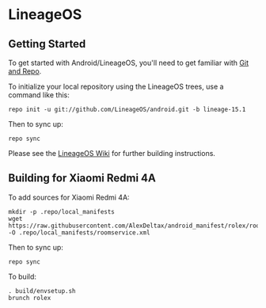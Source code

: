 LineageOS
===========

Getting Started
---------------

To get started with Android/LineageOS, you'll need to get
familiar with [Git and Repo](https://source.android.com/source/using-repo.html).

To initialize your local repository using the LineageOS trees, use a command like this:

    repo init -u git://github.com/LineageOS/android.git -b lineage-15.1

Then to sync up:

    repo sync
	
Please see the [LineageOS Wiki](https://wiki.lineageos.org/) for further building instructions.


Building for Xiaomi Redmi 4A
---------------

To add sources for Xiaomi Redmi 4A:

    mkdir -p .repo/local_manifests
	wget https://raw.githubusercontent.com/AlexDeltax/android_manifest/rolex/roomservice.xml -O .repo/local_manifests/roomservice.xml

Then to sync up:

    repo sync

To build:

    . build/envsetup.sh
    brunch rolex


